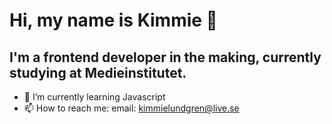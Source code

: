 # Hi, my name is Kimmie 👋

## I'm a frontend developer in the making, currently studying at Medieinstitutet.

- 🌱 I’m currently learning Javascript
- 📫 How to reach me: email: kimmielundgren@live.se
